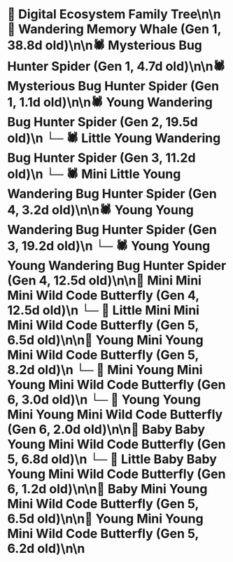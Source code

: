 # 🌳 Digital Ecosystem Family Tree\n\n🐋 Wandering Memory Whale (Gen 1, 38.8d old)\n\n🕷️ Mysterious Bug Hunter Spider (Gen 1, 4.7d old)\n\n🕷️ Mysterious Bug Hunter Spider (Gen 1, 1.1d old)\n\n🕷️ Young Wandering Bug Hunter Spider (Gen 2, 19.5d old)\n  └─ 🕷️ Little Young Wandering Bug Hunter Spider (Gen 3, 11.2d old)\n    └─ 🕷️ Mini Little Young Wandering Bug Hunter Spider (Gen 4, 3.2d old)\n\n🕷️ Young Young Wandering Bug Hunter Spider (Gen 3, 19.2d old)\n  └─ 🕷️ Young Young Young Wandering Bug Hunter Spider (Gen 4, 12.5d old)\n\n🦋 Mini Mini Mini Wild Code Butterfly (Gen 4, 12.5d old)\n  └─ 🦋 Little Mini Mini Mini Wild Code Butterfly (Gen 5, 6.5d old)\n\n🦋 Young Mini Young Mini Wild Code Butterfly (Gen 5, 8.2d old)\n  └─ 🦋 Mini Young Mini Young Mini Wild Code Butterfly (Gen 6, 3.0d old)\n  └─ 🦋 Young Young Mini Young Mini Wild Code Butterfly (Gen 6, 2.0d old)\n\n🦋 Baby Baby Young Mini Wild Code Butterfly (Gen 5, 6.8d old)\n  └─ 🦋 Little Baby Baby Young Mini Wild Code Butterfly (Gen 6, 1.2d old)\n\n🦋 Baby Mini Young Mini Wild Code Butterfly (Gen 5, 6.5d old)\n\n🦋 Young Mini Young Mini Wild Code Butterfly (Gen 5, 6.2d old)\n\n